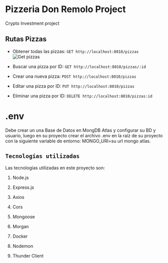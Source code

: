# Pizzeria Don Remolo Project
Crypto Investment project

## Rutas Pizzas
- Obtener todas las pizzas: `GET http://localhost:8010/pizzas`
![Get pizzas](https://res.cloudinary.com/dxfksb8ua/image/upload/v1690124052/r3et4eh485l5ze3k3utm.png)

- Buscar una pizza por ID: `GET http://localhost:8010/pizzas/:id`

- Crear una nueva pizza: `POST http://localhost:8010/pizzas`

- Editar una pizza por ID: `PUT http://localhost:8010/pizzas`

- Eliminar una pizza por ID: `DELETE http://localhost:8010/pizzas:id`

# .env
Debe crear un una Base de Datos en MongDB Atlas y configurar su BD y usuario, luego en su proyecto crear el archivo .env en la raiz de su proyecto con la siguiente variable de entorno: MONGO_URI=su url mongo atlas.

## `Tecnologías utilizadas`

Las tecnologías utilizadas en este proyecto son:

1. Node.js

2. Express.js

3. Axios

4. Cors

5. Mongoose
    
6. Morgan

7. Docker

8. Nodemon

9. Thunder Client
